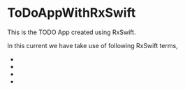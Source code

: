 # ToDoAppWithRxSwift

This is the TODO App created using RxSwift.




In this current we have take use of following RxSwift terms,

* 
* 
* 
* 

